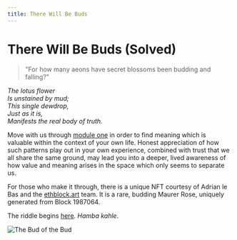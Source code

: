 ```yaml
---
title: There Will Be Buds
---
```


# There Will Be Buds (Solved)

> "For how many aeons have secret blossoms been budding and falling?"

_The lotus flower_  
_Is unstained by mud;_  
_This single dewdrop,_  
_Just as it is,_  
_Manifests the real body of truth._

Move with us through [module one](../../module-1) in order to find meaning which is valuable within the context of your own life. Honest appreciation of how such patterns play out in your own experience, combined with trust that we all share the same ground, may lead you into a deeper, lived awareness of how value and meaning arises in the space which only seems to separate us.

For those who make it through, there is a unique NFT courtesy of Adrian le Bas and the <a href="https://ethblock.art/view/117" target="_blank" rel="noopener noreferrer">ethblock.art</a> team. It is a rare, budding Maurer Rose, uniquely generated from Block 1987064.

The riddle begins <a href="https://libraryofbabel.info/bookmark.cgi?truthbud" target="_blank" rel="noopener noreferrer">here</a>. _Hamba kahle_.

<img src="/assets/images/bud_of_bud.png" class="center-img" alt="The Bud of the Bud" />